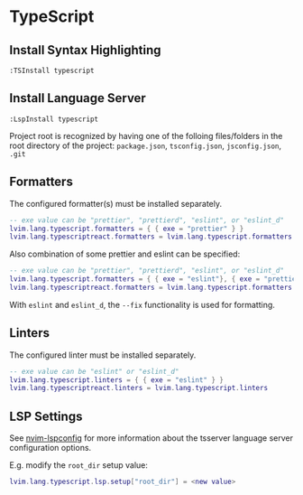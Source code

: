 # TypeScript

## Install Syntax Highlighting

```vim
:TSInstall typescript
```

## Install Language Server

```vim
:LspInstall typescript
```

Project root is recognized by having one of the folloing files/folders in the root directory of the project: `package.json`, `tsconfig.json`, `jsconfig.json`, `.git`

## Formatters

The configured formatter(s) must be installed separately.

```lua
-- exe value can be "prettier", "prettierd", "eslint", or "eslint_d"
lvim.lang.typescript.formatters = { { exe = "prettier" } }
lvim.lang.typescriptreact.formatters = lvim.lang.typescript.formatters
```

Also combination of some prettier and eslint can be specified:

```lua
-- exe value can be "prettier", "prettierd", "eslint", or "eslint_d"
lvim.lang.typescript.formatters = { { exe = "eslint"}, { exe = "prettier" } }
lvim.lang.typescriptreact.formatters = lvim.lang.typescript.formatters
```

With `eslint` and `eslint_d`, the `--fix` functionality is used for formatting. 

## Linters

The configured linter must be installed separately.

```lua
-- exe value can be "eslint" or "eslint_d"
lvim.lang.typescript.linters = { { exe = "eslint" } }
lvim.lang.typescriptreact.linters = lvim.lang.typescript.linters
```

## LSP Settings

See [nvim-lspconfig](https://github.com/neovim/nvim-lspconfig/blob/master/CONFIG.md#tsserver) for more information about the tsserver language server configuration options.

E.g. modify the `root_dir` setup value:

```lua
lvim.lang.typescript.lsp.setup["root_dir"] = <new value>
```
